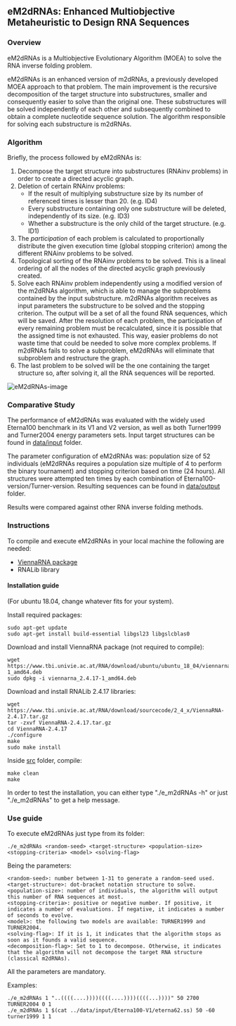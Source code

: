 ## eM2dRNAs: Enhanced Multiobjective Metaheuristic to Design RNA Sequences
### Overview
eM2dRNAs is a Multiobjective Evolutionary Algorithm (MOEA) to solve the RNA inverse folding problem. 

eM2dRNAs is an enhanced version of m2dRNAs, a previously developed MOEA approach to that problem. The main improvement is the recursive decomposition of the target structure into substructures, smaller and consequently easier to solve than the original one. These substructures will be solved independently of each other and subsequently combined to obtain a complete nucleotide sequence solution. The algorithm responsible for solving each substructure is m2dRNAs.

### Algorithm
Briefly, the process followed by eM2dRNAs is:

1. Decompose the target structure into substructures (RNAinv problems) in order to create a directed acyclic graph.
2. Deletion of certain RNAinv problems:
   - If the result of multiplying substructure size by its number of referenced times is lesser than 20. (e.g. ID4)
   - Every substructure containing only one substructure will be deleted, independently of its size. (e.g. ID3)
   - Whether a substructure is the only child of the target structure. (e.g. ID1)
3. The *participation* of each problem is calculated to proportionally distribute the given execution time (global stopping criterion) among the different RNAinv problems to be solved.
4. Topological sorting of the RNAinv problems to be solved. This is a lineal ordering of all the nodes of the directed acyclic graph previously created.
5. Solve each RNAinv problem independently using a modified version of the m2dRNAs algorithm, which is able to manage the subproblems contained by the input substructure. m2dRNAs algorithm receives as input parameters the substructure to be solved and the stopping criterion. The output will be a set of all the found RNA sequences, which will be saved. After the resolution of each problem, the participation of every remaining problem must be recalculated, since it is possible that the assigned time is not exhausted. This way, easier problems do not waste time that could be needed to solve more complex problems. If m2dRNAs fails to solve a subproblem, eM2dRNAs will eliminate that subproblem and restructure the graph.
6. The last problem to be solved will be the one containing the target structure so, after solving it, all the RNA sequences will be reported.


![eM2dRNAs-image](https://user-images.githubusercontent.com/118007536/201639695-5b13b959-b435-4cbc-b50a-ba12f1866006.png)

### Comparative Study
The performance of eM2dRNAs was evaluated with the widely used Eterna100 benchmark in its V1 and V2 version, as well as both Turner1999 and Turner2004 energy parameters sets. Input target structures can be found in [data/input](data/input) folder.

The parameter configuration of eM2dRNAs was: population size of 52 individuals (eM2dRNAs requires a population size multiple of 4 to perform
the binary tournament) and stopping criterion based on time (24 hours). All structures were attempted ten times by each combination of Eterna100-version/Turner-version. Resulting sequences can be found in [data/output](data/output) folder.

Results were compared against other RNA inverse folding methods.


### Instructions
To compile and execute eM2dRNAs in your local machine the following are needed: 

* [ViennaRNA package](https://www.tbi.univie.ac.at/RNA/) 
* RNALib library

#### Installation guide

(For ubuntu 18.04, change whatever fits for your system).

Install required packages:

```
sudo apt-get update
sudo apt-get install build-essential libgsl23 libgslcblas0
```
Download and install ViennaRNA package (not required to compile):

```
wget https://www.tbi.univie.ac.at/RNA/download/ubuntu/ubuntu_18_04/viennarna_2.4.17-1_amd64.deb
sudo dpkg -i viennarna_2.4.17-1_amd64.deb
```

Download and install RNALib 2.4.17 libraries:

```
wget https://www.tbi.univie.ac.at/RNA/download/sourcecode/2_4_x/ViennaRNA-2.4.17.tar.gz
tar -zxvf ViennaRNA-2.4.17.tar.gz
cd ViennaRNA-2.4.17
./configure
make
sudo make install
```

Inside [src](src) folder, compile:

```
make clean
make
```

In order to test the installation, you can either type "./e_m2dRNAs -h" or just "./e_m2dRNAs" to get a help message.

### Use guide

To execute eM2dRNAs just type from its folder:

```
./e_m2dRNAs <random-seed> <target-structure> <population-size> <stopping-criteria> <model> <solving-flag>
```

Being the parameters:

```
<random-seed>: number between 1-31 to generate a random-seed used.
<target-structure>: dot-bracket notation structure to solve.
<population-size>: number of individuals, the algorithm will output this number of RNA sequences at most.
<stopping-criteria>: positive or negative number. If positive, it indicates a number of evaluations. If negative, it indicates a number of seconds to evolve.
<model>: the following two models are available: TURNER1999 and TURNER2004.
<solving-flag>: If it is 1, it indicates that the algorithm stops as soon as it founds a valid sequence.
<decomposition-flag>: Set to 1 to decompose. Otherwise, it indicates that the algorithm will not decompose the target RNA structure (classical m2dRNAs).
```

All the parameters are mandatory.


Examples:

```
./e_m2dRNAs 1 "..((((....))))((((....))))((((...))))" 50 2700 TURNER2004 0 1
./e_m2dRNAs 1 $(cat ../data/input/Eterna100-V1/eterna62.ss) 50 -60 turner1999 1 1
```
